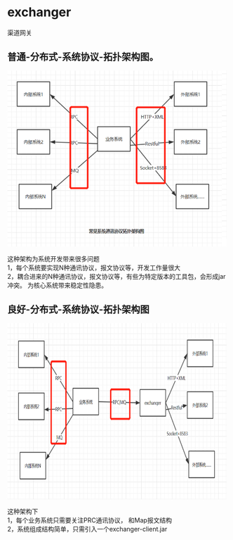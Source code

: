 # exchanger
渠道网关

 ## 普通-分布式-系统协议-拓扑架构图。 
 
<img  src= 'image/old_sa.bmp' width = "500" height = "400"  >

这种架构为系统开发带来很多问题   
1，每个系统要实现N种通讯协议，报文协议等，开发工作量很大   
2，耦合进来的N种通讯协议，报文协议等，有些为特定版本的工具包，会形成jar冲突。
 为核心系统带来稳定性隐患。   


 ## 良好-分布式-系统协议-拓扑架构图

 <img  src= 'image/better_sa.bmp' width = "500" height = "400"  >
 
 这种架构下   
 1，每个业务系统只需要关注PRC通讯协议， 和Map报文结构    
 2，系统组成结构简单，只需引入一个exchanger-client.jar    



